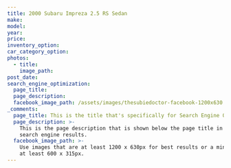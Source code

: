 ```yaml
---
title: 2000 Subaru Impreza 2.5 RS Sedan
make:
model:
year:
price:
inventory_option:
car_category_option:
photos:
  - title:
    image_path:
post_date:
search_engine_optimization:
  page_title:
  page_description:
  facebook_image_path: /assets/images/thesubiedoctor-facebook-1200x630.png
_comments:
  page_title: This is the title that's specifically for Search Engine Optimization.
  page_description: >-
    This is the page description that is shown below the page title in the
    search engine results.
  facebook_image_path: >-
    Use images that are at least 1200 x 630px for best results or a minimum of
    at least 600 x 315px.
---
```

